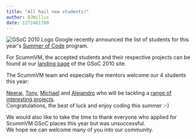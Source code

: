 ```yaml
---
title: "All hail new students!"
author: DJWillis
date: 1272461760
---
```


![GSoC 2010 Logo](/data/news/20100428.jpg) Google recently announced the list of students for this year's [Summer of Code](http://socghop.appspot.com) program.  
  
For ScummVM, the accepted students and their respective projects can be found at our [landing page](http://socghop.appspot.com/org/home/google/gsoc2010/scummvm) of the GSoC 2010 site.

The ScummVM team and especially the mentors welcome our 4 students this year:  
  
[Neeraj](http://sud03r.wordpress.com/), [Tony](http://tonypuccinelli.blogspot.com/), [Michael](http://blog.birdiesoft.dk/) and [Alejandro](http://vgvgf.com.ar/gsoc/) who will be tackling a [range of interesting projects](http://wiki.scummvm.org/index.php/Summer_of_Code/GSoC2010).  
Congratulations, the best of luck and enjoy coding this summer :-)

We would also like to take the time to thank everyone who applied for ScummVM GSoC places this year but was unsuccessful.  
We hope we can welcome many of you into our community.
